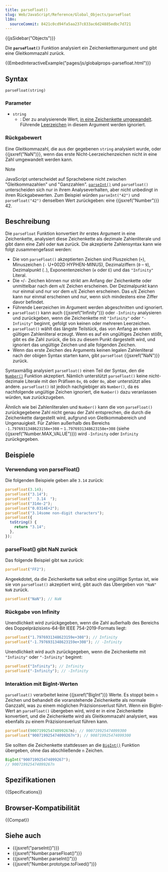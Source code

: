 ```yaml
---
title: parseFloat()
slug: Web/JavaScript/Reference/Global_Objects/parseFloat
l10n:
  sourceCommit: 8421c0cd94fa5aa237c833ac6d24885edbc7d721
---
```


{{jsSidebar("Objects")}}

Die **`parseFloat()`** Funktion analysiert ein Zeichenkettenargument und gibt eine Gleitkommazahl zurück.

{{EmbedInteractiveExample("pages/js/globalprops-parsefloat.html")}}

## Syntax

```js-nolint
parseFloat(string)
```

### Parameter

- `string`
  - : Der zu analysierende Wert, [in eine Zeichenkette umgewandelt](/de/docs/Web/JavaScript/Reference/Global_Objects/String#string_coercion). Führende [Leerzeichen](/de/docs/Glossary/whitespace) in diesem Argument werden ignoriert.

### Rückgabewert

Eine Gleitkommazahl, die aus der gegebenen `string` analysiert wurde, oder {{jsxref("NaN")}}, wenn das erste Nicht-Leerzeichenzeichen nicht in eine Zahl umgewandelt werden kann.

> [!NOTE]
> JavaScript unterscheidet auf Sprachebene nicht zwischen "Gleitkommazahlen" und "Ganzzahlen". [`parseInt()`](/de/docs/Web/JavaScript/Reference/Global_Objects/parseInt) und `parseFloat()` unterscheiden sich nur in ihrem Analyseverhalten, aber nicht unbedingt in ihren Rückgabewerten. Zum Beispiel würden `parseInt("42")` und `parseFloat("42")` denselben Wert zurückgeben: eine {{jsxref("Number")}} 42.

## Beschreibung

Die `parseFloat` Funktion konvertiert ihr erstes Argument in eine Zeichenkette, analysiert diese Zeichenkette als dezimale Zahlenliterale und gibt dann eine Zahl oder `NaN` zurück. Die akzeptierte Zahlensyntax kann wie folgt zusammengefasst werden:

- Die von `parseFloat()` akzeptierten Zeichen sind Pluszeichen (`+`), Minuszeichen (`-` U+002D HYPHEN-MINUS), Dezimalziffern (`0` – `9`), Dezimalpunkt (`.`), Exponentenzeichen (`e` oder `E`) und das `"Infinity"` Literal.
- Die `+`/`-` Zeichen können nur strikt am Anfang der Zeichenkette oder unmittelbar nach dem `e`/`E` Zeichen erscheinen. Der Dezimalpunkt kann nur einmal und nur vor dem `e`/`E` Zeichen erscheinen. Das `e`/`E` Zeichen kann nur einmal erscheinen und nur, wenn sich mindestens eine Ziffer davor befindet.
- Führende Leerzeichen im Argument werden abgeschnitten und ignoriert.
- `parseFloat()` kann auch {{jsxref("Infinity")}} oder `-Infinity` analysieren und zurückgeben, wenn die Zeichenkette mit `"Infinity"` oder `"-Infinity"` beginnt, gefolgt von keinen oder mehreren Leerzeichen.
- `parseFloat()` wählt das längste Teilstück, das von Anfang an einen gültigen Zahlenliteral erzeugt. Wenn es auf ein ungültiges Zeichen stößt, gibt es die Zahl zurück, die bis zu diesem Punkt dargestellt wird, und ignoriert das ungültige Zeichen und alle folgenden Zeichen.
- Wenn das erste Zeichen des Arguments keinen legalen Zahlenliteral nach der obigen Syntax starten kann, gibt `parseFloat` {{jsxref("NaN")}} zurück.

Syntaxmäßig analysiert `parseFloat()` einen Teil der Syntax, den die [`Number()`](/de/docs/Web/JavaScript/Reference/Global_Objects/Number/Number) Funktion akzeptiert. Nämlich unterstützt `parseFloat()` keine nicht-dezimale Literale mit den Präfixen `0x`, `0b` oder `0o`, aber unterstützt alles andere. `parseFloat()` ist jedoch nachgiebiger als `Number()`, da es nachfolgende ungültige Zeichen ignoriert, die `Number()` dazu veranlassen würden, `NaN` zurückzugeben.

Ähnlich wie bei Zahlenliteralen und `Number()` kann die von `parseFloat()` zurückgegebene Zahl nicht genau der Zahl entsprechen, die durch die Zeichenkette dargestellt wird, aufgrund von Gleitkommabereich und Ungenauigkeit. Für Zahlen außerhalb des Bereichs `-1.7976931348623158e+308` – `1.7976931348623158e+308` (siehe {{jsxref("Number.MAX_VALUE")}}) wird `-Infinity` oder `Infinity` zurückgegeben.

## Beispiele

### Verwendung von parseFloat()

Die folgenden Beispiele geben alle `3.14` zurück:

```js
parseFloat(3.14);
parseFloat("3.14");
parseFloat("  3.14  ");
parseFloat("314e-2");
parseFloat("0.0314E+2");
parseFloat("3.14some non-digit characters");
parseFloat({
  toString() {
    return "3.14";
  },
});
```

### parseFloat() gibt NaN zurück

Das folgende Beispiel gibt `NaN` zurück:

```js
parseFloat("FF2");
```

Angeekdotet, da die Zeichenkette `NaN` selbst eine ungültige Syntax ist, wie sie von `parseFloat()` akzeptiert wird, gibt auch das Übergeben von `"NaN"` `NaN` zurück.

```js
parseFloat("NaN"); // NaN
```

### Rückgabe von Infinity

Unendlichkeit wird zurückgegeben, wenn die Zahl außerhalb des Bereichs des Doppelpräzisions-64-Bit IEEE 754-2019-Formats liegt:

```js
parseFloat("1.7976931348623159e+308"); // Infinity
parseFloat("-1.7976931348623159e+308"); // -Infinity
```

Unendlichkeit wird auch zurückgegeben, wenn die Zeichenkette mit `"Infinity"` oder `"-Infinity"` beginnt:

```js
parseFloat("Infinity"); // Infinity
parseFloat("-Infinity"); // -Infinity
```

### Interaktion mit BigInt-Werten

`parseFloat()` verarbeitet keine {{jsxref("BigInt")}} Werte. Es stoppt beim `n` Zeichen und behandelt die voranstehende Zeichenkette als normale Ganzzahl, was zu einem möglichen Präzisionsverlust führt. Wenn ein BigInt-Wert an `parseFloat()` übergeben wird, wird er in eine Zeichenkette konvertiert, und die Zeichenkette wird als Gleitkommazahl analysiert, was ebenfalls zu einem Präzisionsverlust führen kann.

```js example-bad
parseFloat(900719925474099267n); // 900719925474099300
parseFloat("900719925474099267n"); // 900719925474099300
```

Sie sollten die Zeichenkette stattdessen an die [`BigInt()`](/de/docs/Web/JavaScript/Reference/Global_Objects/BigInt/BigInt) Funktion übergeben, ohne das abschließende `n` Zeichen.

```js example-good
BigInt("900719925474099267");
// 900719925474099267n
```

## Spezifikationen

{{Specifications}}

## Browser-Kompatibilität

{{Compat}}

## Siehe auch

- {{jsxref("parseInt()")}}
- {{jsxref("Number.parseFloat()")}}
- {{jsxref("Number.parseInt()")}}
- {{jsxref("Number.prototype.toFixed()")}}
